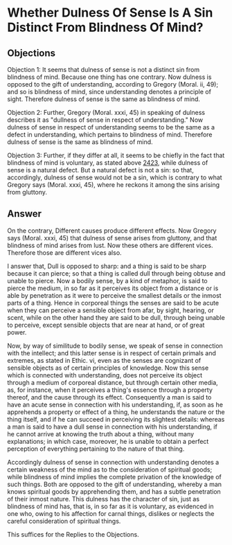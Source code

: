 # Whether Dulness Of Sense Is A Sin Distinct From Blindness Of Mind?

## Objections

Objection 1: It seems that dulness of sense is not a distinct sin from blindness of mind. Because one thing has one contrary. Now dulness is opposed to the gift of understanding, according to Gregory (Moral. ii, 49); and so is blindness of mind, since understanding denotes a principle of sight. Therefore dulness of sense is the same as blindness of mind.

Objection 2: Further, Gregory (Moral. xxxi, 45) in speaking of dulness describes it as "dullness of sense in respect of understanding." Now dulness of sense in respect of understanding seems to be the same as a defect in understanding, which pertains to blindness of mind. Therefore dulness of sense is the same as blindness of mind.

Objection 3: Further, if they differ at all, it seems to be chiefly in the fact that blindness of mind is voluntary, as stated above [2423](A[1]), while dulness of sense is a natural defect. But a natural defect is not a sin: so that, accordingly, dulness of sense would not be a sin, which is contrary to what Gregory says (Moral. xxxi, 45), where he reckons it among the sins arising from gluttony.

## Answer

On the contrary, Different causes produce different effects. Now Gregory says (Moral. xxxi, 45) that dulness of sense arises from gluttony, and that blindness of mind arises from lust. Now these others are different vices. Therefore those are different vices also.

I answer that, Dull is opposed to sharp: and a thing is said to be sharp because it can pierce; so that a thing is called dull through being obtuse and unable to pierce. Now a bodily sense, by a kind of metaphor, is said to pierce the medium, in so far as it perceives its object from a distance or is able by penetration as it were to perceive the smallest details or the inmost parts of a thing. Hence in corporeal things the senses are said to be acute when they can perceive a sensible object from afar, by sight, hearing, or scent, while on the other hand they are said to be dull, through being unable to perceive, except sensible objects that are near at hand, or of great power.

Now, by way of similitude to bodily sense, we speak of sense in connection with the intellect; and this latter sense is in respect of certain primals and extremes, as stated in Ethic. vi, even as the senses are cognizant of sensible objects as of certain principles of knowledge. Now this sense which is connected with understanding, does not perceive its object through a medium of corporeal distance, but through certain other media, as, for instance, when it perceives a thing's essence through a property thereof, and the cause through its effect. Consequently a man is said to have an acute sense in connection with his understanding, if, as soon as he apprehends a property or effect of a thing, he understands the nature or the thing itself, and if he can succeed in perceiving its slightest details: whereas a man is said to have a dull sense in connection with his understanding, if he cannot arrive at knowing the truth about a thing, without many explanations; in which case, moreover, he is unable to obtain a perfect perception of everything pertaining to the nature of that thing.

Accordingly dulness of sense in connection with understanding denotes a certain weakness of the mind as to the consideration of spiritual goods; while blindness of mind implies the complete privation of the knowledge of such things. Both are opposed to the gift of understanding, whereby a man knows spiritual goods by apprehending them, and has a subtle penetration of their inmost nature. This dulness has the character of sin, just as blindness of mind has, that is, in so far as it is voluntary, as evidenced in one who, owing to his affection for carnal things, dislikes or neglects the careful consideration of spiritual things.

This suffices for the Replies to the Objections.